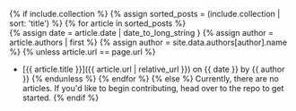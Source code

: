 {% if include.collection %}
  {% assign sorted_posts = (include.collection | sort: 'title') %}
  {% for article in sorted_posts %}  
    {% assign date = article.date | date_to_long_string }
    {% assign author = article.authors | first %}
    {% assign author = site.data.authors[author].name %}
    {% unless article.url == page.url %}
- [{{ article.title }}]({{ article.url | relative_url }}) on {{ date }} by {{ author }}
    {% endunless %}
  {% endfor %}
{% else %}
Currently, there are no articles. If you'd like to begin contributing, head
over to the repo to get started.
{% endif %}
